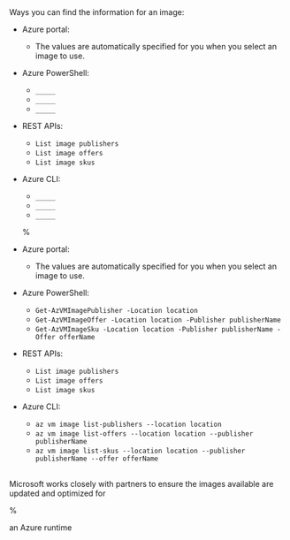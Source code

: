 ##

Ways you can find the information for an image:


- Azure portal:
  - The values are automatically specified for you when you select an image to use.
- Azure PowerShell:
  - `_____`
  - `_____`
  - `_____`
- REST APIs:
  - `List image publishers`
  - `List image offers`
  - `List image skus`
- Azure CLI:
  - `_____`
  - `_____`
  - `_____`

  %

- Azure portal:
  - The values are automatically specified for you when you select an image to use.
- Azure PowerShell:
  - `Get-AzVMImagePublisher -Location location`
  - `Get-AzVMImageOffer -Location location -Publisher publisherName`
  - `Get-AzVMImageSku -Location location -Publisher publisherName -Offer offerName`
- REST APIs:
  - `List image publishers`
  - `List image offers`
  - `List image skus`
- Azure CLI:
  - `az vm image list-publishers --location location`
  - `az vm image list-offers --location location --publisher publisherName`
  - `az vm image list-skus --location location --publisher publisherName --offer offerName`

##

Microsoft works closely with partners to ensure the images available are updated and optimized for

%

an Azure runtime
